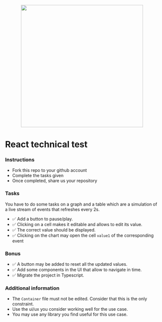 <p align="center">
    <img align="center" src="https://www.leslivresblancs.fr/sites/default/files/iconosquare-logo.png" style="width: 400px">
</p>

# React technical test

### Instructions

- Fork this repo to your github account
- Complete the tasks given
- Once completed, share us your repository

### Tasks

You have to do some tasks on a graph and a table which are a simulation of a live stream of events that refreshes every 2s. 

- ✅ Add a button to pause/play.
- ✅ Clicking on a cell makes it editable and allows to edit its value.
- ✅ The correct value should be displayed.
- ✅ Clicking on the chart may open the cell `value1` of the corresponding event

### Bonus

- ✅ A button may be added to reset all the updated values.
- ✅ Add some components in the UI that allow to navigate in time.
- ✅ Migrate the project in Typescript.

### Additional information
- The `Container` file must not be edited. Consider that this is the only constraint.
- Use the ui/ux you consider working well for the use case.
- You may use any library you find useful for this use case.
